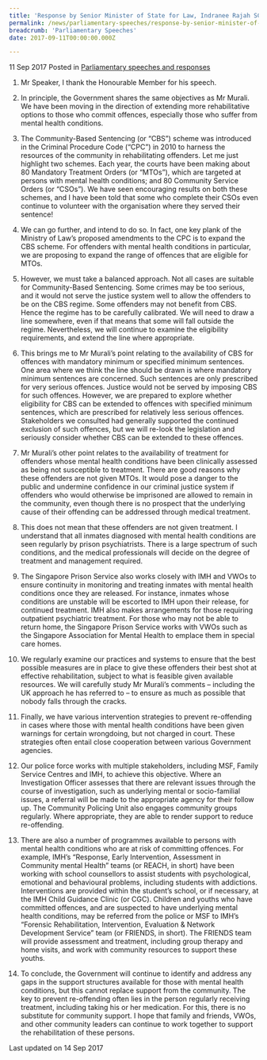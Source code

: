 ```yaml
---
title: 'Response by Senior Minister of State for Law, Indranee Rajah SC, to the Motion for the Adjournment – ‘Community Sentencing and Other Rehabilitative Options’'
permalink: /news/parliamentary-speeches/response-by-senior-minister-of-state-for-law-indranee-rajah-sc-/
breadcrumb: 'Parliamentary Speeches'
date: 2017-09-11T00:00:00.000Z

---
```




11 Sep 2017 Posted in [Parliamentary speeches and responses](/news/parliamentary-speeches)


1. Mr Speaker, I thank the Honourable Member for his speech.

 

2. In principle, the Government shares the same objectives as Mr Murali. We have been moving in the direction of extending more rehabilitative options to those who commit offences, especially those who suffer from mental health conditions.

 

3. The Community-Based Sentencing (or “CBS”) scheme was introduced in the Criminal Procedure Code (“CPC”) in 2010 to harness the resources of the community in rehabilitating offenders. Let me just highlight two schemes. Each year, the courts have been making about 80 Mandatory Treatment Orders (or “MTOs”), which are targeted at persons with mental health conditions; and 80 Community Service Orders (or “CSOs”). We have seen encouraging results on both these schemes, and I have been told that some who complete their CSOs even continue to volunteer with the organisation where they served their sentence!

 

4. We can go further, and intend to do so. In fact, one key plank of the Ministry of Law’s proposed amendments to the CPC is to expand the CBS scheme. For offenders with mental health conditions in particular, we are proposing to expand the range of offences that are eligible for MTOs.

 

5. However, we must take a balanced approach. Not all cases are suitable for Community-Based Sentencing. Some crimes may be too serious, and it would not serve the justice system well to allow the offenders to be on the CBS regime. Some offenders may not benefit from CBS. Hence the regime has to be carefully calibrated. We will need to draw a line somewhere, even if that means that some will fall outside the regime. Nevertheless, we will continue to examine the eligibility requirements, and extend the line where appropriate.

 

6. This brings me to Mr Murali’s point relating to the availability of CBS for offences with mandatory minimum or specified minimum sentences. One area where we think the line should be drawn is where mandatory minimum sentences are concerned. Such sentences are only prescribed for very serious offences. Justice would not be served by imposing CBS for such offences. However, we are prepared to explore whether eligibility for CBS can be extended to offences with specified minimum sentences, which are prescribed for relatively less serious offences. Stakeholders we consulted had generally supported the continued exclusion of such offences, but we will re-look the legislation and seriously consider whether CBS can be extended to these offences.

 

7. Mr Murali’s other point relates to the availability of treatment for offenders whose mental health conditions have been clinically assessed as being not susceptible to treatment. There are good reasons why these offenders are not given MTOs. It would pose a danger to the public and undermine confidence in our criminal justice system if offenders who would otherwise be imprisoned are allowed to remain in the community, even though there is no prospect that the underlying cause of their offending can be addressed through medical treatment.

 

8. This does not mean that these offenders are not given treatment. I understand that all inmates diagnosed with mental health conditions are seen regularly by prison psychiatrists. There is a large spectrum of such conditions, and the medical professionals will decide on the degree of treatment and management required.

 

9. The Singapore Prison Service also works closely with IMH and VWOs to ensure continuity in monitoring and treating inmates with mental health conditions once they are released. For instance, inmates whose conditions are unstable will be escorted to IMH upon their release, for continued treatment. IMH also makes arrangements for those requiring outpatient psychiatric treatment. For those who may not be able to return home, the Singapore Prison Service works with VWOs such as the Singapore Association for Mental Health to emplace them in special care homes.

 

10. We regularly examine our practices and systems to ensure that the best possible measures are in place to give these offenders their best shot at effective rehabilitation, subject to what is feasible given available resources. We will carefully study Mr Murali’s comments – including the UK approach he has referred to – to ensure as much as possible that nobody falls through the cracks.

 

11. Finally, we have various intervention strategies to prevent re-offending in cases where those with mental health conditions have been given warnings for certain wrongdoing, but not charged in court. These strategies often entail close cooperation between various Government agencies.

 

12. Our police force works with multiple stakeholders, including MSF, Family Service Centres and IMH, to achieve this objective. Where an Investigation Officer assesses that there are relevant issues through the course of investigation, such as underlying mental or socio-familial issues, a referral will be made to the appropriate agency for their follow up. The Community Policing Unit also engages community groups regularly. Where appropriate, they are able to render support to reduce re-offending.

 

13. There are also a number of programmes available to persons with mental health conditions who are at risk of committing offences. For example, IMH’s “Response, Early Intervention, Assessment in Community mental Health” teams (or REACH, in short) have been working with school counsellors to assist students with psychological, emotional and behavioural problems, including students with addictions. Interventions are provided within the student’s school, or if necessary, at the IMH Child Guidance Clinic (or CGC). Children and youths who have committed offences, and are suspected to have underlying mental health conditions, may be referred from the police or MSF to IMH’s “Forensic Rehabilitation, Intervention, Evaluation & Network Development Service” team (or FRIENDS, in short). The FRIENDS team will provide assessment and treatment, including group therapy and home visits, and work with community resources to support these youths.

 

14. To conclude, the Government will continue to identify and address any gaps in the support structures available for those with mental health conditions, but this cannot replace support from the community. The key to prevent re-offending often lies in the person regularly receiving treatment, including taking his or her medication. For this, there is no substitute for community support. I hope that family and friends, VWOs, and other community leaders can continue to work together to support the rehabilitation of these persons.


<p class="right-side-updated">Last updated on 14 Sep 2017</p>
